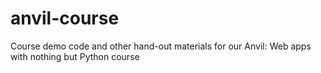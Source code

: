 # anvil-course
Course demo code and other hand-out materials for our Anvil: Web apps with nothing but Python course
